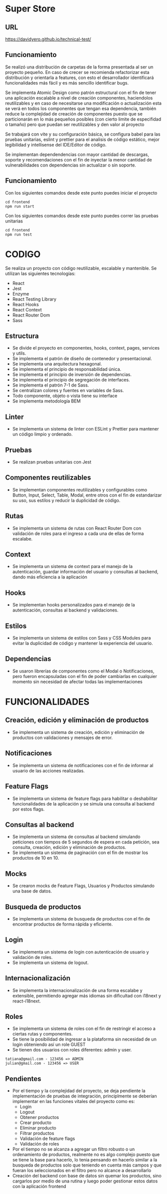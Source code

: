 # Super Store

## URL
https://davidyero.github.io/technical-test/

## Funcionamiento
Se realizó una distribución de carpetas de la forma presentada al ser un proyecto pequeño. 
En caso de crecer se recomienda refactorizar esta distribución y orientarla a features, con esto
el desarrollador identificará funcionalidades más fácil y es más sencillo identificar bugs.

Se implementa Atomic Design como patrón estructural con el fin de tener una aplicación escalable a nivel de
creación componentes, haciendolos reutilizables y en caso de necesitarse una modificación o actualización
esta se verá en todos los componentes que tengan esa dependencia, también reduce la complejidad de creación
de componentes puesto que se particionarán en lo más pequeños posibles (con cierto limite de especifidad o tamaño)
pero que puedan ser reutilizables y den valor al proyecto

Se trabajará con vite y su configuración básica, se configura babel para las pruebas unitarias, eslint y prettier
para el analisis de código estático, mejor legibilidad y intellisense del IDE/Editor de código.

Se implementan dependendencias con mayor cantidad de descargas, soporte y recomendaciones con el fin de inyectar
la menor cantidad de vulnerabilidades con dependencias sin actualizar o sin soporte.

## Funcionamiento
Con los siguientes comandos desde este punto puedes iniciar el proyecto
```
cd frontend
npm run start
```

Con los siguientes comandos desde este punto puedes correr las pruebas unitarias
```
cd frontend
npm run test
```

# CODIGO
Se realiza un proyecto con código reutilizable, escalable y mantenible. Se utilizan las siguientes tecnologías:
- React
- Jest
- Enzyme
- React Testing Library
- React Hooks
- React Context
- React Router Dom
- Sass

## Estructura
- Se divide el proyecto en componentes, hooks, context, pages, services y utils.
- Se implementa el patrón de diseño de contenedor y presentacional.
- Se implementa una arquitectura hexagonal.
- Se implementa el principio de responsabilidad única.
- Se implementa el principio de inversión de dependencias.
- Se implementa el principio de segregación de interfaces.
- Se implementa el patrón 7-1 de Sass.
- Se centralizan colores y fuentes en variables de Sass.
- Todo componente, objeto o vista tiene su interface
- Se implementa metodología BEM

## Linter
- Se implementa un sistema de linter con ESLint y Prettier para mantener un código limpio y ordenado.

## Pruebas
- Se realizan pruebas unitarias con Jest

## Componentes reutilizables
- Se implementan componentes reutilizables y configurables como Button, Input, Select, Table, Modal, entre otros con 
el fin de estandarizar su uso, sus estilos y reducir la duplicidad de código.

## Rutas
- Se implementa un sistema de rutas con React Router Dom con validación de roles para el ingreso a cada una de ellas 
de forma escalabe.

## Context
- Se implementa un sistema de context para el manejo de la autenticación, guardar información del usuario y consultas 
al backend, dando más eficiencia a la aplicación

## Hooks
- Se implementan hooks personalizados para el manejo de la autenticación, consultas al backend y validaciones.

## Estilos
- Se implementa un sistema de estilos con Sass y CSS Modules para evitar la duplicidad de código y mantener la experiencia
  del usuario.

## Dependencias
- Se usaron librerías de componentes como el Modal o Notificaciones, pero fueron encapsuladas con el fin de poder cambiarlas
en cualquier momento sin necesidad de afectar todas las implementaciones

# FUNCIONALIDADES

## Creación, edición y eliminación de productos
- Se implementa un sistema de creación, edición y eliminación de productos con validaciones y mensajes de error.

## Notificaciones
- Se implementa un sistema de notificaciones con el fin de informar al usuario de las acciones realizadas.

## Feature Flags
- Se implementa un sistema de feature flags para habilitar o deshabilitar funcionalidades de la aplicación y se simula
una consulta al backend por estos flags.

## Consultas al backend
- Se implementa un sistema de consultas al backend simulando peticiones con tiempos de 5 segundos de espera en cada petición,
  sea consulta, creación, edición y eliminación de productos.
- Se implementa un sistema de paginación con el fin de mostrar los productos de 10 en 10.

## Mocks
- Se crearon mocks de Feature Flags, Usuarios y Productos simulando una base de datos.

## Busqueda de productos
- Se implementa un sistema de busqueda de productos con el fin de encontrar productos de forma rápida y eficiente.

## Login
- Se implementa un sistema de login con autenticación de usuario y validación de roles.
- Se implementa un sistema de logout.

## Internacionalización
- Se implementa la internacionalización de una forma escalabe y extensible, permitiendo agregar más idiomas sin
  dificultad con i18next y react-i18next.

## Roles
- Se implementa un sistema de roles con el fin de restringir el acceso a ciertas rutas y componentes.
- Se tiene la posibilidad de ingresar a la plataforma sin necesidad de un login obteniendo así un role GUEST
- Se tienen dos usuarios con roles diferentes: admin y user.
```
tatiana@gmail.com - 123456 => ADMIN
julian@gmail.com - 123456 => USER
```

## Pendientes
- Por el tiempo y la complejidad del proyecto, se deja pendiente la implementación de pruebas de integración, principlmente
se deberían implementar en las funciones vitales del proyecto como es:
  - Login
  - Logout
  - Obtener productos
  - Crear producto
  - Eliminar producto
  - Filtrar productos
  - Validación de feature flags
  - Validación de roles
- Por el tiempo no se alcanza a agregar un filtro robusto o un ordenamiento de productos, realmente no es algo complejo
puesto que se tiene la base para hacerlo, lo tenia pensando en hacerlo similar a la busqueda de productos solo que 
teniendo en cuenta más campos y que fueran los seleccionados en el filtro pero no alcance a desarrollarlo
- Creación del backend con base de datos sin quemar los productos, sino cargarlos por medio de una rutina y luego poder gestionar
estos datos con la aplicación frontend

